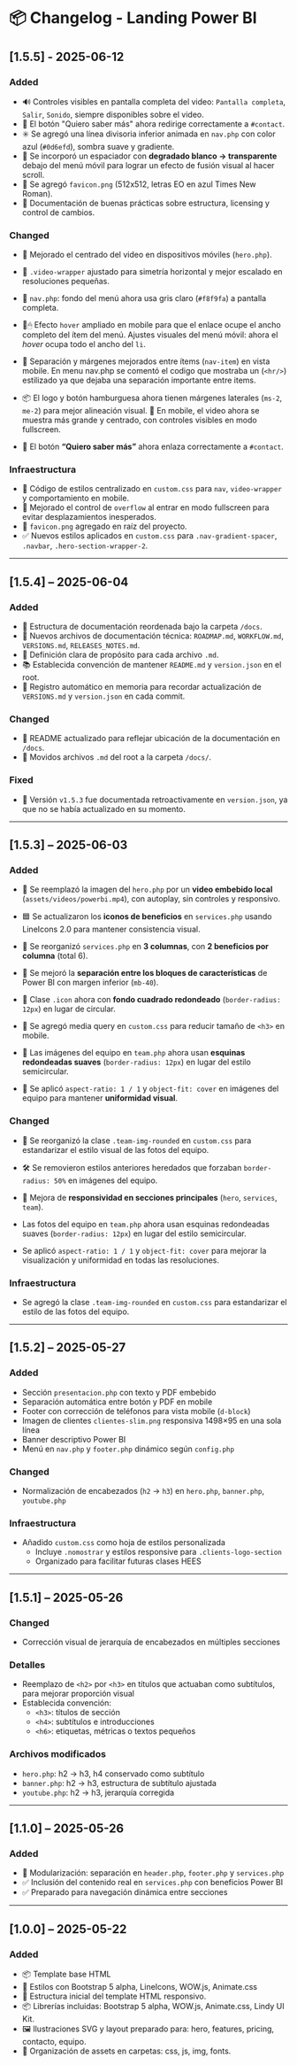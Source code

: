 # 📦 Changelog - Landing Power BI

## [1.5.5] - 2025-06-12

### Added
- 🔊 Controles visibles en pantalla completa del video: `Pantalla completa`, `Salir`, `Sonido`, siempre disponibles sobre el video.
- 🔗 El botón "Quiero saber más" ahora redirige correctamente a `#contact`.
- ✳️ Se agregó una línea divisoria inferior animada en `nav.php` con color azul (`#0d6efd`), sombra suave y gradiente.
- 🌈 Se incorporó un espaciador con **degradado blanco → transparente** debajo del menú móvil para lograr un efecto de fusión visual al hacer scroll.
- 🧭 Se agregó `favicon.png` (512x512, letras EO en azul Times New Roman).
- 🧠 Documentación de buenas prácticas sobre estructura, licensing y control de cambios.


### Changed
- 📱 Mejorado el centrado del video en dispositivos móviles (`hero.php`).
- 🎯 `.video-wrapper` ajustado para simetría horizontal y mejor escalado en resoluciones pequeñas.
- 🎨 `nav.php`: fondo del menú ahora usa gris claro (`#f8f9fa`) a pantalla completa.
- 📱🖱 Efecto `hover` ampliado en mobile para que el enlace ocupe el ancho completo del ítem del menú.
Ajustes visuales del menú móvil: ahora el *hover* ocupa todo el ancho del `li`.
- 📐 Separación y márgenes mejorados entre ítems (`nav-item`) en vista mobile.
En menu nav.php se comentó el codigo que mostraba un (`<hr/>`) estilizado ya que dejaba una separación importante entre items.

- 📦 El logo y botón hamburguesa ahora tienen márgenes laterales (`ms-2`, `me-2`) para mejor alineación visual.
🎥 En mobile, el video ahora se muestra más grande y centrado, con controles visibles en modo fullscreen.
- 📍 El botón **“Quiero saber más”** ahora enlaza correctamente a `#contact`.



### Infraestructura
- 🔄 Código de estilos centralizado en `custom.css` para `nav`, `video-wrapper` y comportamiento en mobile.
- 🔧 Mejorado el control de `overflow` al entrar en modo fullscreen para evitar desplazamientos inesperados.
- 📁 `favicon.png` agregado en raíz del proyecto.
- ✅ Nuevos estilos aplicados en `custom.css` para `.nav-gradient-spacer`, `.navbar`, `.hero-section-wrapper-2`.


---

## [1.5.4] – 2025-06-04

### Added
- 📁 Estructura de documentación reordenada bajo la carpeta `/docs`.
- 📄 Nuevos archivos de documentación técnica: `ROADMAP.md`, `WORKFLOW.md`, `VERSIONS.md`, `RELEASES_NOTES.md`.
- 🧭 Definición clara de propósito para cada archivo `.md`.
- 📚 Establecida convención de mantener `README.md` y `version.json` en el root.
- 📌 Registro automático en memoria para recordar actualización de `VERSIONS.md` y `version.json` en cada commit.

### Changed
- 🔄 README actualizado para reflejar ubicación de la documentación en `/docs`.
- 📂 Movidos archivos `.md` del root a la carpeta `/docs/`.

### Fixed
- 🧱 Versión `v1.5.3` fue documentada retroactivamente en `version.json`, ya que no se había actualizado en su momento.

---

## [1.5.3] – 2025-06-03

### Added

- 🎥 Se reemplazó la imagen del `hero.php` por un **video embebido local** (`assets/videos/powerbi.mp4`), con autoplay, sin controles y responsivo.

- 🟦 Se actualizaron los **iconos de beneficios** en `services.php` usando LineIcons 2.0 para mantener consistencia visual.

- 📐 Se reorganizó `services.php` en **3 columnas**, con **2 beneficios por columna** (total 6).

- 🎨 Se mejoró la **separación entre los bloques de características** de Power BI con margen inferior (`mb-40`).

- 🧩 Clase `.icon` ahora con **fondo cuadrado redondeado** (`border-radius: 12px`) en lugar de circular.

- 📱 Se agregó media query en `custom.css` para reducir tamaño de `<h3>` en mobile.

- 👥 Las imágenes del equipo en `team.php` ahora usan **esquinas redondeadas suaves** (`border-radius: 12px`) en lugar del estilo semicircular.

- 📏 Se aplicó `aspect-ratio: 1 / 1` y `object-fit: cover` en imágenes del equipo para mantener **uniformidad visual**.

### Changed

- 💾 Se reorganizó la clase `.team-img-rounded` en `custom.css` para estandarizar el estilo visual de las fotos del equipo.

- 🛠 Se removieron estilos anteriores heredados que forzaban `border-radius: 50%` en imágenes del equipo.

- 🧱 Mejora de **responsividad en secciones principales** (`hero`, `services`, `team`).

- Las fotos del equipo en `team.php` ahora usan esquinas redondeadas suaves (`border-radius: 12px`) en lugar del estilo semicircular.

- Se aplicó `aspect-ratio: 1 / 1` y `object-fit: cover` para mejorar la visualización y uniformidad en todas las resoluciones.

### Infraestructura
- Se agregó la clase `.team-img-rounded` en `custom.css` para estandarizar el estilo de las fotos del equipo.

---

## [1.5.2] – 2025-05-27
### Added
- Sección `presentacion.php` con texto y PDF embebido
- Separación automática entre botón y PDF en mobile
- Footer con corrección de teléfonos para vista mobile (`d-block`)
- Imagen de clientes `clientes-slim.png` responsiva 1498×95 en una sola línea
- Banner descriptivo Power BI
- Menú en `nav.php` y `footer.php` dinámico según `config.php`

### Changed
- Normalización de encabezados (`h2` → `h3`) en `hero.php`, `banner.php`, `youtube.php`


### Infraestructura
- Añadido `custom.css` como hoja de estilos personalizada
  - Incluye `.nomostrar` y estilos responsive para `.clients-logo-section`
  - Organizado para facilitar futuras clases HEES

---

## [1.5.1] – 2025-05-26
### Changed
- Corrección visual de jerarquía de encabezados en múltiples secciones

### Detalles
- Reemplazo de `<h2>` por `<h3>` en títulos que actuaban como subtítulos, para mejorar proporción visual
- Establecida convención:
  - `<h3>`: títulos de sección
  - `<h4>`: subtítulos e introducciones
  - `<h6>`: etiquetas, métricas o textos pequeños

### Archivos modificados
- `hero.php`: h2 → h3, h4 conservado como subtítulo
- `banner.php`: h2 → h3, estructura de subtítulo ajustada
- `youtube.php`: h2 → h3, jerarquía corregida

---

## [1.1.0] – 2025-05-26
### Added
- 🧩 Modularización: separación en `header.php`, `footer.php` y `services.php`
- ✅ Inclusión del contenido real en `services.php` con beneficios Power BI
- ✅ Preparado para navegación dinámica entre secciones

---

## [1.0.0] – 2025-05-22
### Added
- 📦 Template base HTML
- 🎨 Estilos con Bootstrap 5 alpha, LineIcons, WOW.js, Animate.css
- 🎯 Estructura inicial del template HTML responsivo.
- 📦 Librerías incluidas: Bootstrap 5 alpha, WOW.js, Animate.css, Lindy UI Kit.
- 🖼️ Ilustraciones SVG y layout preparado para: hero, features, pricing, contacto, equipo.
- 📁 Organización de assets en carpetas: css, js, img, fonts.

